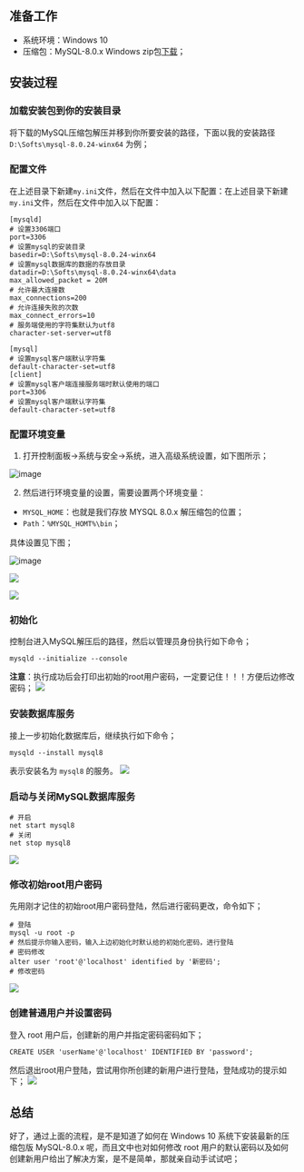 

## 准备工作

- 系统环境：Windows 10 
- 压缩包：MySQL-8.0.x Windows zip包[下载](https://cdn.mysql.com//Downloads/MySQL-8.0/mysql-8.0.13-winx64.zip)；

## 安装过程

### 加载安装包到你的安装目录

将下载的MySQL压缩包解压并移到你所要安装的路径，下面以我的安装路径 `D:\Softs\mysql-8.0.24-winx64` 为例；

### 配置文件

在上述目录下新建```my.ini```文件，然后在文件中加入以下配置：在上述目录下新建```my.ini```文件，然后在文件中加入以下配置：

```shell
[mysqld]
# 设置3306端口
port=3306
# 设置mysql的安装目录
basedir=D:\Softs\mysql-8.0.24-winx64
# 设置mysql数据库的数据的存放目录
datadir=D:\Softs\mysql-8.0.24-winx64\data
max_allowed_packet = 20M
# 允许最大连接数
max_connections=200
# 允许连接失败的次数
max_connect_errors=10
# 服务端使用的字符集默认为utf8
character-set-server=utf8

[mysql]
# 设置mysql客户端默认字符集
default-character-set=utf8
[client]
# 设置mysql客户端连接服务端时默认使用的端口
port=3306
# 设置mysql客户端默认字符集
default-character-set=utf8
```

### 配置环境变量

1.  打开控制面板->系统与安全->系统，进入高级系统设置，如下图所示；

![image](https://imgconvert.csdnimg.cn/aHR0cDovL3VwbG9hZC1pbWFnZXMuamlhbnNodS5pby91cGxvYWRfaW1hZ2VzLzk3NDczNTAtZTVlYjc5YTBlZDM2ODQzYg?x-oss-process=image/format,png)

2.  然后进行环境变量的设置，需要设置两个环境变量：

-   `MYSQL_HOME`：也就是我们存放 MYSQL 8.0.x 解压缩包的位置；
-   `Path`：`%MYSQL_HOMT%\bin`；

具体设置见下图；

![image](https://imgconvert.csdnimg.cn/aHR0cDovL3VwbG9hZC1pbWFnZXMuamlhbnNodS5pby91cGxvYWRfaW1hZ2VzLzk3NDczNTAtN2UxNzUxYTFmNTY4MjY2Yg?x-oss-process=image/format,png)

![](https://cdn.jsdelivr.net/gh/cunyu1943/blog-imgs@main/blog/image-20210509000248055.png)

![](https://cdn.jsdelivr.net/gh/cunyu1943/blog-imgs@main/blog/20210509000319.png)

### 初始化

控制台进入MySQL解压后的路径，然后以管理员身份执行如下命令；

```shell
mysqld --initialize --console
```

**注意**：执行成功后会打印出初始的root用户密码，一定要记住！！！方便后边修改密码；
![](https://cdn.jsdelivr.net/gh/cunyu1943/blog-imgs@main/blog/20210509000617.png)

### 安装数据库服务

接上一步初始化数据库后，继续执行如下命令；

```shell
mysqld --install mysql8
```

表示安装名为 `mysql8` 的服务。
![](https://cdn.jsdelivr.net/gh/cunyu1943/blog-imgs@main/blog/20210509001427.png)

### 启动与关闭MySQL数据库服务

```shell
# 开启
net start mysql8
# 关闭
net stop mysql8
```

![](https://cdn.jsdelivr.net/gh/cunyu1943/blog-imgs@main/blog/20210509001617.png)

### 修改初始root用户密码

先用刚才记住的初始root用户密码登陆，然后进行密码更改，命令如下；

```shell
# 登陆
mysql -u root -p 
# 然后提示你输入密码，输入上边初始化时默认给的初始化密码，进行登陆
# 密码修改
alter user 'root'@'localhost' identified by '新密码';
# 修改密码
```

![](https://cdn.jsdelivr.net/gh/cunyu1943/blog-imgs@main/blog/20210509001711.png)

### 创建普通用户并设置密码

登入 root 用户后，创建新的用户并指定密码密码如下；

```shell
CREATE USER 'userName'@'localhost' IDENTIFIED BY 'password';
```

然后退出root用户登陆，尝试用你所创建的新用户进行登陆，登陆成功的提示如下；
![](https://cdn.jsdelivr.net/gh/cunyu1943/blog-imgs@main/blog/20210509002041.png)

## 总结

好了，通过上面的流程，是不是知道了如何在 Windows 10 系统下安装最新的压缩包版 MySQL-8.0.x 呢，而且文中也对如何修改 root 用户的默认密码以及如何创建新用户给出了解决方案，是不是简单，那就亲自动手试试吧；

